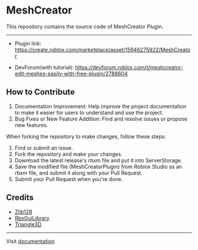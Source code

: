 # MeshCreator
This repository contains the source code of MeshCreator Plugin.

---
- Plugin link: https://create.roblox.com/marketplace/asset/15946275922/MeshCreator

- DevForum(with tutorial): https://devforum.roblox.com/t/meshcreator-edit-meshes-easily-with-free-plugin/2788604

## How to Contribute

1. Documentation Improvement: Help improve the project documentation to make it easier for users to understand and use the project.
2. Bug Fixes or New Feature Addition: Find and resolve issues or propose new features.

When forking the repository to make changes, follow these steps:

1. Find or submit an issue.
2. Fork the repository and make your changes.
3. Download the latest release's rbxm file and put it into ServerStorage.
4. Save the modified file (MeshCreatorPlugin) from Roblox Studio as an rbxm file, and submit it along with your Pull Request.
5. Submit your Pull Request when you're done.

## Credits
- [Zlib128](https://github.com/jiwonz/zlib128.luau)
- [RbxGuiLibrary](https://devforum.roblox.com/t/gui-components-library/719287)
- [Triangle3D](https://devforum.roblox.com/t/3d-triangle-from-3-points-tutorial/1251867)

---
Visit [documentation](https://name-hw.github.io/MeshCreator/)
